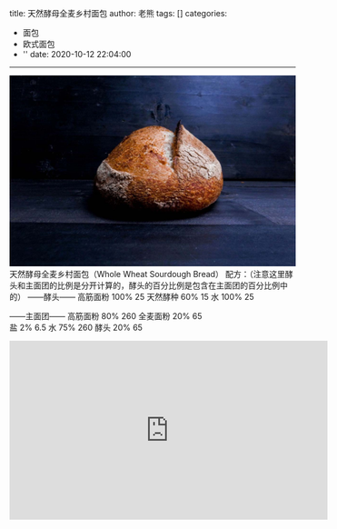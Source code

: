 title: 天然酵母全麦乡村面包
author: 老熊
tags: []
categories:
  - 面包
  - 欧式面包
  - ''
date: 2020-10-12 22:04:00
---
![](/images/pasted-10.jpg)
天然酵母全麦乡村面包（Whole Wheat Sourdough Bread）
配方：（注意这里酵头和主面团的比例是分开计算的，酵头的百分比例是包含在主面团的百分比例中的）
——酵头——
高筋面粉  100%   25
天然酵种  60%    15
水           100%   25

——主面团——
高筋面粉   80%   260
全麦面粉   20%   65    
盐            2%     6.5
水            75%   260
酵头         20%   65

<iframe width="560" height="315" src="https://www.youtube.com/embed/NPrqjC4HrKM" frameborder="0" allow="accelerometer; autoplay; clipboard-write; encrypted-media; gyroscope; picture-in-picture" allowfullscreen></iframe>